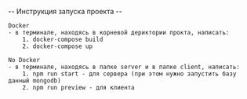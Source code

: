 -- Инструкция запуска проекта --

    Docker
    - в терминале, находясь в корневой дериктории прокта, написать:
        1. docker-compose build
        2. docker-compose up

    No Docker
    - в терминале, находясь в папке server и в папке client, написать:
        1. npm run start - для сервера (при этом нужно запустить базу данный mongodb)
        2. npm run preview - для клиента
